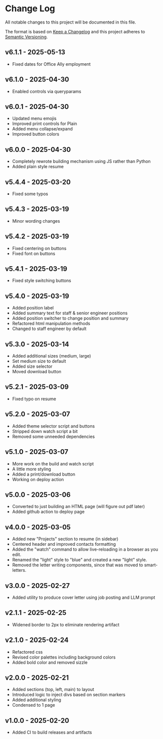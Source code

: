 # Change Log

All notable changes to this project will be documented in this file.

The format is based on [Keep a Changelog](http://keepachangelog.com/)
and this project adheres to [Semantic Versioning](http://semver.org/).


## v6.1.1 - 2025-05-13
* Fixed dates for Office Ally employment


## v6.1.0 - 2025-04-30
* Enabled controls via queryparams


## v6.0.1 - 2025-04-30
* Updated menu emojis
* Improved print controls for Plain
* Added menu collapse/expand
* Improved button colors


## v6.0.0 - 2025-04-30
* Completely rewrote building mechanism using JS rather than Python
* Added plain style resume


## v5.4.4 - 2025-03-20
* Fixed some typos


## v5.4.3 - 2025-03-19
* Minor wording changes


## v5.4.2 - 2025-03-19
* Fixed centering on buttons
* Fixed font on buttons


## v5.4.1 - 2025-03-19
* Fixed style switching buttons


## v5.4.0 - 2025-03-19
* Added position label
* Added summary text for staff & senior engineer positions
* Added position switcher to change position and summary
* Refactored html manipulation methods
* Changed to staff engineer by default


## v5.3.0 - 2025-03-14
* Added additional sizes (medium, large)
* Set medium size to default
* Added size selector
* Moved download button


## v5.2.1 - 2025-03-09
* Fixed typo on resume


## v5.2.0 - 2025-03-07
* Added theme selector script and buttons
* Stripped down watch script a bit
* Removed some unneeded dependencies


## v5.1.0 - 2025-03-07
* More work on the build and watch script
* A little more styling
* Added a print/download button
* Working on deploy action


## v5.0.0 - 2025-03-06
* Converted to just building an HTML page (will figure out pdf later)
* Added github action to deploy page


## v4.0.0 - 2025-03-05
* Added new "Projects" section to resume (in sidebar)
* Centered header and improved contacts formatting
* Added the "watch" command to allow live-reloading in a browser as you edit.
* Renamed the "light" style to "blue" and created a new "light" style.
* Removed the letter writing components, since that was moved to smart-letters.


## v3.0.0 - 2025-02-27
* Added utility to produce cover letter using job posting and LLM prompt


## v2.1.1 - 2025-02-25
* Widened border to 2px to eliminate rendering artifact


## v2.1.0 - 2025-02-24
* Refactored css
* Revised color palettes including background colors
* Added bold color and removed sizzle


## v2.0.0 - 2025-02-21
* Added sections (top, left, main) to layout
* Introduced logic to inject divs based on section markers
* Added additional styling
* Condensed to 1 page


## v1.0.0 - 2025-02-20
* Added CI to build releases and artifacts
